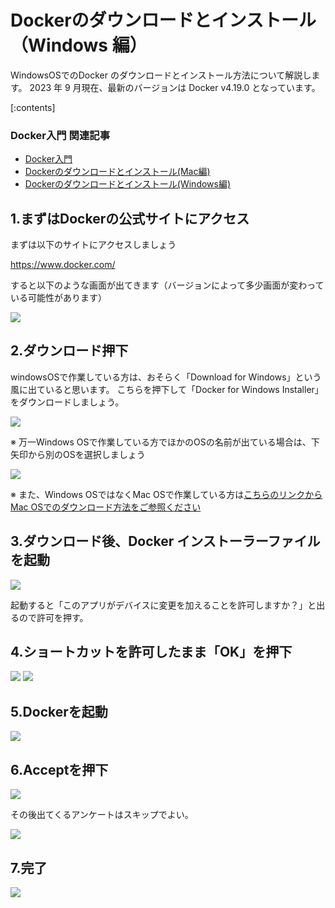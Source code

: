 



# Dockerのダウンロードとインストール（Windows 編）


WindowsOSでのDocker のダウンロードとインストール方法について解説します。 2023 年 9 月現在、最新のバージョンは Docker v4.19.0 となっています。

[:contents]

### Docker入門 関連記事

- [Docker入門](https://minegishirei.hatenablog.com/entry/2023/09/02/213936)
- [Dockerのダウンロードとインストール(Mac編)](https://minegishirei.hatenablog.com/entry/2023/09/03/143528)
- [Dockerのダウンロードとインストール(Windows編)](https://minegishirei.hatenablog.com/entry/2023/09/04/115946)



## 1.まずはDockerの公式サイトにアクセス

まずは以下のサイトにアクセスしましょう

https://www.docker.com/

すると以下のような画面が出てきます（バージョンによって多少画面が変わっている可能性があります）

<img src="https://github.com/minegishirei/techblog/blob/main/docker/0000Docker%E3%81%AE%E3%82%A4%E3%83%B3%E3%82%B9%E3%83%88%E3%83%BC%E3%83%AB%E6%96%B9%E6%B3%95%E3%81%A8%E7%92%B0%E5%A2%83%E8%A8%AD%E5%AE%9A/img/windows_download/windows_%E3%83%80%E3%82%A6%E3%83%B3%E3%83%AD%E3%83%BC%E3%83%89.png?raw=true">



## 2.ダウンロード押下

windowsOSで作業している方は、おそらく「Download for Windows」という風に出ていると思います。
こちらを押下して「Docker for Windows Installer」をダウンロードしましょう。

<img src="https://github.com/minegishirei/techblog/blob/main/docker/0000Docker%E3%81%AE%E3%82%A4%E3%83%B3%E3%82%B9%E3%83%88%E3%83%BC%E3%83%AB%E6%96%B9%E6%B3%95%E3%81%A8%E7%92%B0%E5%A2%83%E8%A8%AD%E5%AE%9A/img/windows_download/windows_%E3%83%80%E3%82%A6%E3%83%B3%E3%83%AD%E3%83%BC%E3%83%89_button.png?raw=true">

※ 万一Windows OSで作業している方でほかのOSの名前が出ている場合は、下矢印から別のOSを選択しましょう

<img src="https://github.com/minegishirei/techblog/blob/main/docker/0000Docker%E3%81%AE%E3%82%A4%E3%83%B3%E3%82%B9%E3%83%88%E3%83%BC%E3%83%AB%E6%96%B9%E6%B3%95%E3%81%A8%E7%92%B0%E5%A2%83%E8%A8%AD%E5%AE%9A/img/windows_download/windows_selection.png?raw=true">


※ また、Windows OSではなくMac OSで作業している方は[こちらのリンクからMac OSでのダウンロード方法をご参照ください](https://minegishirei.hatenablog.com/entry/2023/09/03/143528)



## 3.ダウンロード後、Docker インストーラーファイルを起動

<img src="https://github.com/minegishirei/techblog/blob/main/docker/0000Docker%E3%81%AE%E3%82%A4%E3%83%B3%E3%82%B9%E3%83%88%E3%83%BC%E3%83%AB%E6%96%B9%E6%B3%95%E3%81%A8%E7%92%B0%E5%A2%83%E8%A8%AD%E5%AE%9A/img/windows_download/windows_%E3%82%A4%E3%83%B3%E3%82%B9%E3%83%88%E3%83%BC%E3%83%A9.png?raw=true">

起動すると「このアプリがデバイスに変更を加えることを許可しますか？」と出るので許可を押す。


## 4.ショートカットを許可したまま「OK」を押下

<img src="https://github.com/minegishirei/techblog/blob/main/docker/0000Docker%E3%81%AE%E3%82%A4%E3%83%B3%E3%82%B9%E3%83%88%E3%83%BC%E3%83%AB%E6%96%B9%E6%B3%95%E3%81%A8%E7%92%B0%E5%A2%83%E8%A8%AD%E5%AE%9A/img/windows_download/windows_%E3%82%B7%E3%83%A7%E3%83%BC%E3%83%88%E3%82%AB%E3%83%83%E3%83%88.png?raw=true">


<img src="https://github.com/minegishirei/techblog/blob/main/docker/0000Docker%E3%81%AE%E3%82%A4%E3%83%B3%E3%82%B9%E3%83%88%E3%83%BC%E3%83%AB%E6%96%B9%E6%B3%95%E3%81%A8%E7%92%B0%E5%A2%83%E8%A8%AD%E5%AE%9A/img/windows_download/windows_%E3%83%97%E3%83%AD%E3%82%BB%E3%82%B9.png?raw=true">


<img src="">

## 5.Dockerを起動

<img src="https://github.com/minegishirei/techblog/blob/main/docker/0000Docker%E3%81%AE%E3%82%A4%E3%83%B3%E3%82%B9%E3%83%88%E3%83%BC%E3%83%AB%E6%96%B9%E6%B3%95%E3%81%A8%E7%92%B0%E5%A2%83%E8%A8%AD%E5%AE%9A/img/windows_download/windows_%E8%B5%B7%E5%8B%95.png?raw=true">


## 6.Acceptを押下

<img src="https://github.com/minegishirei/techblog/blob/main/docker/0000Docker%E3%81%AE%E3%82%A4%E3%83%B3%E3%82%B9%E3%83%88%E3%83%BC%E3%83%AB%E6%96%B9%E6%B3%95%E3%81%A8%E7%92%B0%E5%A2%83%E8%A8%AD%E5%AE%9A/img/windows_download/windows_accept.png?raw=true">

その後出てくるアンケートはスキップでよい。

<img src="https://github.com/minegishirei/techblog/blob/main/docker/0000Docker%E3%81%AE%E3%82%A4%E3%83%B3%E3%82%B9%E3%83%88%E3%83%BC%E3%83%AB%E6%96%B9%E6%B3%95%E3%81%A8%E7%92%B0%E5%A2%83%E8%A8%AD%E5%AE%9A/img/windows_download/windows_%E3%82%B9%E3%82%AD%E3%83%83%E3%83%97.png?raw=true">



## 7.完了

<img src="https://github.com/minegishirei/techblog/blob/main/docker/0000Docker%E3%81%AE%E3%82%A4%E3%83%B3%E3%82%B9%E3%83%88%E3%83%BC%E3%83%AB%E6%96%B9%E6%B3%95%E3%81%A8%E7%92%B0%E5%A2%83%E8%A8%AD%E5%AE%9A/img/windows_download/windows_done.png?raw=true">



